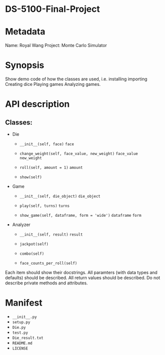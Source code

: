 # DS-5100-Final-Project


# Metadata
Name: Royal Wang
Project: Monte Carlo Simulator

# Synopsis

Show demo code of how the classes are used, i.e.
installing
importing
Creating dice
Playing games
Analyzing games.

# API description
## Classes:
- Die
 
     - `__init__(self, face)`
        `face` 
          
     - `change_weight(self, face_value, new_weight)`
        `face_value`
        `new_weight`
          
     - `roll(self, amount = 1)`
        `amount` 
          
     - `show(self)`
     
- Game

     - `__init__(self, die_object)`
       `die_object`
          
     - `play(self, turns)`
        `turns` 
          
     - `show_game(self, dataframe, form = 'wide')`
       `dataframe`
       `form`
- Analyzer

     - `__init__(self, result)`
       `result`
          
     - `jackpot(self)`
     
     - `combo(self)`
     
     - `face_counts_per_roll(self)`

Each item should show their docstrings.
All paramters (with data types and defaults) should be described.
All return values should be described.
Do not describe private methods and attributes.

# Manifest
 - `__init__.py`
 - `setup.py`
 - `Die.py`
 - `test.py`
 - `Die_result.txt`
 - `README.md`
 - `LICENSE`
